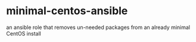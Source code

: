 # minimal-centos-ansible
an ansible role that removes un-needed packages from an already minimal CentOS install
